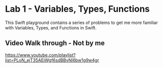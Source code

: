 # Lab 1 -  Variables, Types, Functions

This Swift playground contains a series of problems to get me more familiar with Variables, Types, and Functions in Swift.

## Video Walk through - Not by me

https://www.youtube.com/playlist?list=PLoN_ejT35AEjWgf6sdBBvNl6bw1g9w4gr
